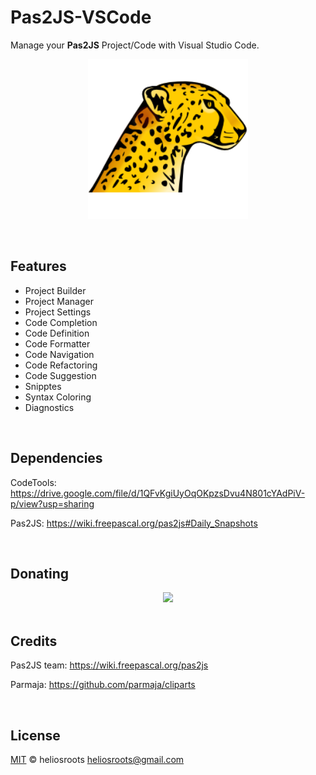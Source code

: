 # Pas2JS-VSCode

Manage your **Pas2JS** Project/Code with Visual Studio Code. 

<p align="center"> 
  <a title="Learn more about Pascal" href="https://github.com/heliosroots/pas2js-vscode">
    <img src="https://raw.githubusercontent.com/heliosroots/pas2js-vscode/main/images/icon.png?token=AAMI5XB5CQHNEXOV3TLAJ4DACCED6" alt="Logo" height=256px width="256px" /></a>
</p>

<br>

## Features
* Project Builder
* Project Manager
* Project Settings
* Code Completion 
* Code Definition 
* Code Formatter
* Code Navigation
* Code Refactoring
* Code Suggestion 
* Snipptes
* Syntax Coloring
* Diagnostics

<br>

## Dependencies 
CodeTools: https://drive.google.com/file/d/1QFvKgiUyOqOKpzsDvu4N801cYAdPiV-p/view?usp=sharing

Pas2JS: https://wiki.freepascal.org/pas2js#Daily_Snapshots

<br>

## Donating

<div align="center"> 
  <a title="Paypal" href="https://www.paypal.com/donate?business=VCWLMY6L2ER7A&currency_code=USD">
     <img src="https://www.paypalobjects.com/en_US/i/btn/btn_donate_SM.gif"/>
  </a>
</div>  

<br> 

## Credits 
Pas2JS team: https://wiki.freepascal.org/pas2js

Parmaja: https://github.com/parmaja/cliparts 

<br>

## License

[MIT](LICENSE.md) &copy; heliosroots 
heliosroots@gmail.com
